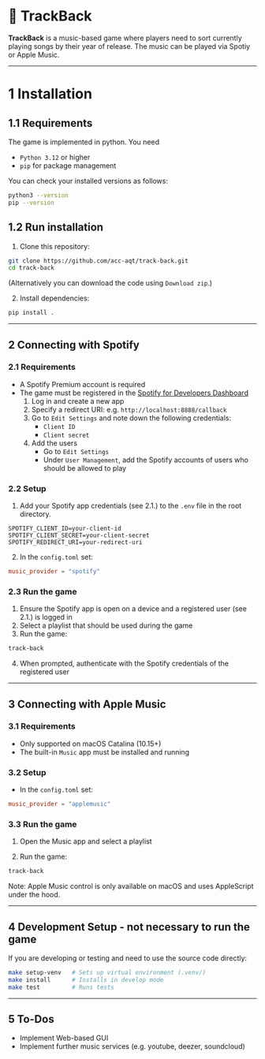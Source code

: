 # 🎵 TrackBack

**TrackBack** is a music-based game where players need to sort currently playing songs by their year of release.
The music can be played via Spotiy or Apple Music.

-------

# 1 Installation

## 1.1 Requirements

The game is implemented in python. You need

- `Python 3.12` or higher
- `pip` for package management

You can check your installed versions as follows:

```bash
python3 --version
pip --version
```

## 1.2 Run installation

1. Clone this repository:
```bash
git clone https://github.com/acc-aqt/track-back.git
cd track-back
```
(Alternatively you can download the code using `Download zip`.)

2. Install dependencies:
```bash
pip install .
```

-------

## 2 Connecting with Spotify

### 2.1 Requirements
- A Spotify Premium account is required
- The game must be registered in the [Spotify for Developers Dashboard](https://developer.spotify.com/dashboard/) 
   1. Log in and create a new app
   2. Specify a redirect URI:  e.g. `http://localhost:8888/callback`
   2. Go to `Edit Settings` and note down the following credentials:
      - `Client ID`
      - `Client secret`
   3. Add the users
      - Go to `Edit Settings`
      - Under `User Management`, add the Spotify accounts of users who should be allowed to play

### 2.2 Setup

1.  Add your Spotify app credentials (see 2.1.) to the `.env` file in the root directory.

```env
SPOTIFY_CLIENT_ID=your-client-id
SPOTIFY_CLIENT_SECRET=your-client-secret
SPOTIFY_REDIRECT_URI=your-redirect-uri
```

2.  In the `config.toml` set:

```toml
music_provider = "spotify"
```

### 2.3 Run the game

1. Ensure the Spotify app is open on a device and a registered user (see 2.1.) is logged in
2. Select a playlist that should be used during the game
3. Run the game:
```bash
track-back
```
4. When prompted, authenticate with the Spotify credentials of the registered user

-------

## 3 Connecting with Apple Music

### 3.1 Requirements
- Only supported on macOS Catalina (10.15+)
- The built-in `Music` app must be installed and running

### 3.2 Setup

- In the `config.toml` set:

```toml
music_provider = "applemusic"
```

### 3.3 Run the game

1. Open the Music app and select a playlist

2. Run the game:
```bash
track-back
```

Note: Apple Music control is only available on macOS and uses AppleScript under the hood.

-------

## 4 Development Setup - not necessary to run the game

If you are developing or testing and need to use the source code directly:

```bash
make setup-venv   # Sets up virtual environment (.venv/)
make install      # Installs in develop mode
make test         # Runs tests
```

-------

## 5 To-Dos

- Implement Web-based GUI
- Implement further music services (e.g. youtube, deezer, soundcloud)